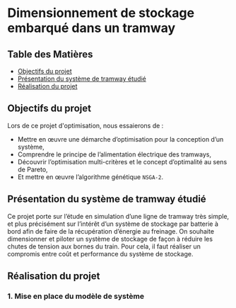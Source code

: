 # Dimensionnement de stockage embarqué dans un tramway

## Table des Matières
- [Objectifs du projet](#objectifs)
- [Présentation du système de tramway étudié](#presentation)
- [Réalisation du projet](#realisation)

## Objectifs du projet

Lors de ce projet d'optimisation, nous essaierons de :
- Mettre en œuvre une démarche d’optimisation pour la conception d’un système,
- Comprendre le principe de l’alimentation électrique des tramways,
- Découvrir l’optimisation multi-critères et le concept d’optimalité au  sens de Pareto,
- Et mettre en œuvre l’algorithme génétique `NSGA-2`. 

## Présentation du système de tramway étudié

Ce projet porte sur l’étude en simulation d’une ligne de tramway très simple, et plus précisément sur l’intérêt d’un système de stockage par batterie à bord afin de faire de la récupération d’énergie au freinage. On souhaite dimensionner et piloter un système de stockage de façon à réduire les chutes de tension aux bornes du train. Pour cela, il faut réaliser un compromis entre coût et performance du système de stockage.

## Réalisation du projet

### 1. Mise en place du modèle de système

